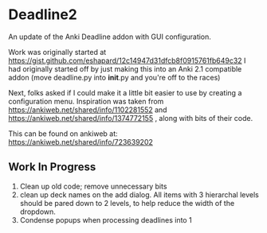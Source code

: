 # Deadline2
An update of the Anki Deadline addon with GUI configuration.

Work was originally started at https://gist.github.com/eshapard/12c14947d31dfcb8f0915761fb649c32
I had originally started off by just making this into an Anki 2.1 compatible addon (move deadline.py into __init__.py and you're off to the races)

Next, folks asked if I could make it a little bit easier to use by creating a configuration menu. 
Inspiration was taken from https://ankiweb.net/shared/info/1102281552 and https://ankiweb.net/shared/info/1374772155 , along with bits of their code. 

This can be found on ankiweb at: https://ankiweb.net/shared/info/723639202

## Work In Progress
1. Clean up old code; remove unnecessary bits
2. clean up deck names on the add dialog. All items with 3 hierarchal levels should be pared down to 2 levels, to help reduce the width of the dropdown.
3. Condense popups when processing deadlines into 1
